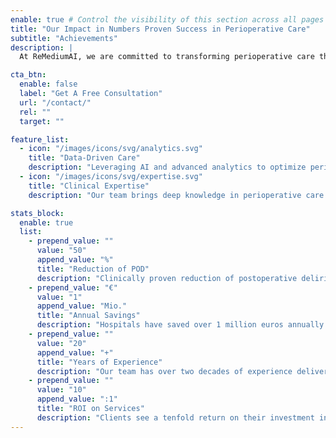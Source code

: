 ```yaml
---
enable: true # Control the visibility of this section across all pages where it is used
title: "Our Impact in Numbers Proven Success in Perioperative Care"
subtitle: "Achievements"
description: |
  At ReMediumAI, we are committed to transforming perioperative care through precision medicine and AI-driven solutions. Our team of healthcare professionals brings extensive experience in optimizing clinical workflows and improving patient outcomes.

cta_btn:
  enable: false
  label: "Get A Free Consultation"
  url: "/contact/"
  rel: ""
  target: ""

feature_list:
  - icon: "/images/icons/svg/analytics.svg"
    title: "Data-Driven Care"
    description: "Leveraging AI and advanced analytics to optimize perioperative workflows."
  - icon: "/images/icons/svg/expertise.svg"
    title: "Clinical Expertise"
    description: "Our team brings deep knowledge in perioperative care and precision medicine"

stats_block:
  enable: true
  list:
    - prepend_value: ""
      value: "50"
      append_value: "%"
      title: "Reduction of POD"
      description: "Clinically proven reduction of postoperative delirium through precision perioperative care"
    - prepend_value: "€"
      value: "1"
      append_value: "Mio."
      title: "Annual Savings"
      description: "Hospitals have saved over 1 million euros annually by optimizing perioperative workflows"
    - prepend_value: ""
      value: "20"
      append_value: "+"
      title: "Years of Experience"
      description: "Our team has over two decades of experience delivering better outcomes at reduced costs"
    - prepend_value: ""
      value: "10"
      append_value: ":1"
      title: "ROI on Services"
      description: "Clients see a tenfold return on their investment in perioperative care solutions"
---
```

